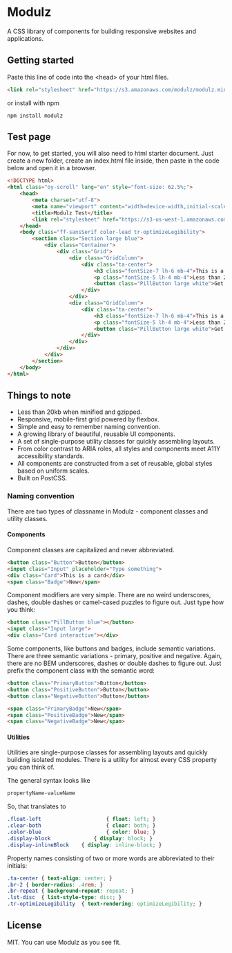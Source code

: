 # Modulz

A CSS library of components for building responsive websites and applications.

## Getting started

Paste this line of code into the &lt;head&gt; of your html files.
```html
<link rel="stylesheet" href="https://s3.amazonaws.com/modulz/modulz.min.css">
```

or install with npm
```shell
npm install modulz
```

## Test page

For now, to get started, you will also need to html starter document. Just create a new
folder, create an index.html file inside, then paste in the code below and open it in a browser.
```html
<!DOCTYPE html>
<html class="oy-scroll" lang="en" style="font-size: 62.5%;">
    <head>
        <meta charset="utf-8">
        <meta name="viewport" content="width=device-width,initial-scale=1">
        <title>Modulz Test</title>
        <link rel="stylesheet" href="https://s3-us-west-1.amazonaws.com/modulz/modulz.min.css">
    </head>
    <body class="ff-sansSerif color-lead tr-optimizeLegibility">
        <section class="Section large blue">
            <div class="Container">
                <div class="Grid">
                    <div class="GridColumn">
                        <div class="ta-center">
                            <h3 class="fontSize-7 lh-6 mb-4">This is a heading</h3>
                            <p class="fontSize-5 lh-4 mb-4">Less than 20kb when minified and gzipped. Responsive, mobile-first grid powered by flexbox. Simple and easy to remember naming convention.</p>
                            <button class="PillButton large white">Get started</button>
                        </div>
                    </div>
                    <div class="GridColumn">
                        <div class="ta-center">
                            <h3 class="fontSize-7 lh-6 mb-4">This is a heading</h3>
                            <p class="fontSize-5 lh-4 mb-4">Less than 20kb when minified and gzipped. Responsive, mobile-first grid powered by flexbox. Simple and easy to remember naming convention.</p>
                            <button class="PillButton large white">Get started</button>
                        </div>
                    </div>
                </div>
            </div>
        </section>
    </body>
</html>
```

## Things to note

- Less than 20kb when minified and gzipped.
- Responsive, mobile-first grid powered by flexbox.
- Simple and easy to remember naming convention.
- A growing library of beautiful, reusable UI components.
- A set of single-purpose utility classes for quickly assembling layouts.
- From color contrast to ARIA roles, all styles and components meet A11Y accessibility standards.
- All components are constructed from a set of reusable, global styles based on uniform scales.
- Built on PostCSS.

### Naming convention

There are two types of classname in Modulz - component classes and utility classes.

#### Components

Component classes are capitalized and never abbreviated.
```html
<button class="Button">Button</button>
<input class="Input" placeholder="Type something">
<div class="Card">This is a card</div>
<span class="Badge">New</span>
```

Component modifiers are very simple. There are no weird underscores, dashes, double
dashes or camel-cased puzzles to figure out. Just type how you think:
```html
<button class="PillButton blue"></button>
<input class="Input large">
<div class="Card interactive"></div>
```

Some components, like buttons and badges, include semantic variations. There are three
semantic variations - primary, positive and negative. Again, there are no BEM underscores,
dashes or double dashes to figure out. Just prefix the component class with the
semantic word:
```html
<button class="PrimaryButton">Button</button>
<button class="PositiveButton">Button</button>
<button class="NegativeButton">Button</button>

<span class="PrimaryBadge">New</span>
<span class="PositiveBadge">New</span>
<span class="NegativeBadge">New</span>
```
#### Utilities

Utilities are single-purpose classes for assembling layouts and quickly building
isolated modules. There is a utility for almost every CSS property you can think of.

The general syntax looks like
```css
propertyName-valueName
```

So, that translates to
```css
.float-left                     { float: left; }
.clear-both                     { clear: both; }
.color-blue                     { color: blue; }
.display-block              { display: block; }
.display-inlineBlock    { display: inline-block; }
```
Property names consisting of two or more words are abbreviated to their initials:
```css
.ta-center { text-align: center; }
.br-2 { border-radius: .4rem; }
.br-repeat { background-repeat: repeat; }
.lst-disc  { list-style-type: disc; }
.tr-optimizeLegibility  { text-rendering: optimizeLegibility; }
```
## License

MIT. You can use Modulz as you see fit.
